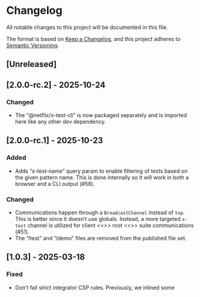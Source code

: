 # Changelog
All notable changes to this project will be documented in this file.

The format is based on [Keep a Changelog](https://keepachangelog.com/en/1.0.0/),
and this project adheres to [Semantic Versioning](https://semver.org/spec/v2.0.0.html).

## [Unreleased]

## [2.0.0-rc.2] - 2025-10-24

### Changed

- The “@netflix/x-test-cli” is now packaged separately and is imported here like
  any other dev dependency.

## [2.0.0-rc.1] - 2025-10-23

### Added

- Adds “x-test-name” query param to enable filtering of tests based on the given
  pattern name. This is done internally so it will work in both a browser and
  a CLI output (#58).

### Changed

- Communications happen through a `BroadcastChannel` instead of `top`. This is
  better since it doesn’t use globals. Instead, a more targeted `x-test` channel
  is utilized for client <<>> root <<>> suite communications (#51).
- The “/test” and “/demo” files are removed from the published file set.

## [1.0.3] - 2025-03-18

### Fixed

- Don’t fail strict integrator CSP rules. Previously, we inlined some <style>
  tags which would fail for a rule set like `default-src 'self';`. To ensure we
  don’t reintroduce — strict CSP headers are now added to all test documents.

## [1.0.1] - 2024-06-14

### Fixed

- Changed “root” detection to something other than the “id” attribute.

## [1.0.0] - 2024-02-29

### Added

- Initial interface for `1.x` is locked down.
